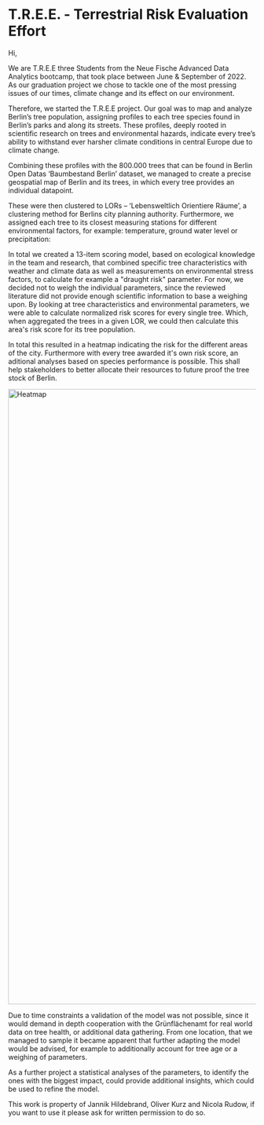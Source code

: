 # T.R.E.E. - Terrestrial Risk Evaluation Effort 


Hi, 

We are T.R.E.E three Students from the Neue Fische Advanced Data Analytics bootcamp, that took place between June & September of 2022.  As our graduation project we chose to tackle one of the most pressing issues of our times, climate change and its effect on our environment. 

Therefore, we started the T.R.E.E project. Our goal was to map and analyze Berlin’s tree population, assigning profiles to each tree species found in Berlin’s parks and along its streets. These profiles, deeply rooted in scientific research on trees and environmental hazards, indicate every tree’s ability to withstand ever harsher climate conditions in central Europe due to climate change. 

Combining these profiles with the 800.000 trees that can be found in Berlin Open Datas ‘Baumbestand Berlin’ dataset, we managed to create a precise geospatial map of Berlin and its trees, in which every tree provides an individual datapoint.

These were then clustered to LORs – ‘Lebensweltlich Orientiere Räume’, a clustering method for Berlins city planning authority. Furthermore, we assigned each tree to its closest measuring stations for different environmental factors, for example: temperature, ground water level or precipitation: 

In total we created a 13-item scoring model, based on ecological knowledge in the team and research, that combined specific tree characteristics with weather and climate data as well as measurements on environmental stress factors, to calculate for example a "draught risk" parameter. For now, we decided not to weigh the individual parameters, since the reviewed literature did not provide enough scientific information to base a weighing upon. By looking at tree characteristics and environmental parameters, we were able to calculate normalized risk scores for every single tree. Which, when aggregated the trees in a given LOR, we could then calculate this area's risk score for its tree population. 

In total this resulted in a heatmap indicating the risk for the different areas of the city. Furthermore with every tree awarded it's own risk score, an aditional analyses based on species performance is possible. This shall help stakeholders to better allocate their resources to future proof the tree stock of Berlin. 



<img width="1253" alt="Heatmap" src="https://user-images.githubusercontent.com/107697741/189738713-a032a760-83a7-4510-96f2-42f3c9515ab5.png">

Due to time constraints a validation of the model was not possible, since it would demand in depth cooperation with the Grünflächenamt for real world data on tree health, or additional data gathering. From one location, that we managed to sample it became apparent that further adapting the model would be advised, for example to additionally account for tree age or a weighing of parameters.

As a further project a statistical analyses of the parameters, to identify the ones with the biggest impact, could provide additional insights, which could be used to refine the model.

This work is property of Jannik Hildebrand, Oliver Kurz and Nicola Rudow, if you want to use it please ask for written permission to do so. 
